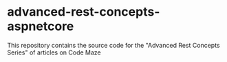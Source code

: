 # advanced-rest-concepts-aspnetcore
This repository contains the source code for the "Advanced Rest Concepts Series" of articles on Code Maze
